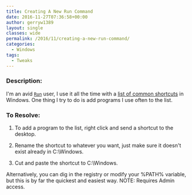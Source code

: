 ```yaml
---
title: Creating A New Run Command
date: 2016-11-27T07:36:58+00:00
author: gerryw1389
layout: single
classes: wide
permalink: /2016/11/creating-a-new-run-command/
categories:
  - Windows
tags:
  - Tweaks
---
```

<!--more-->

### Description:

I'm an avid [`Run`](https://automationadmin.com/2016/05/command-prompt-overview/) user, I use it all the time with a [list of common shortcuts](https://automationadmin.com/2016/05/keyboard-shortcuts-and-run-commands-use-them/) in Windows. One thing I try to do is add programs I use often to the list.

### To Resolve:

1. To add a program to the list, right click and send a shortcut to the desktop.

2. Rename the shortcut to whatever you want, just make sure it doesn't exist already in C:\Windows.

3. Cut and paste the shortcut to C:\Windows.

Alternatively, you can dig in the registry or modify your %PATH% variable, but this is by far the quickest and easiest way. NOTE: Requires Admin access.